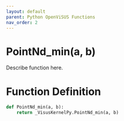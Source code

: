 ```yaml
---
layout: default
parent: Python OpenViSUS Functions
nav_order: 2
---
```


# PointNd_min(a, b)

Describe function here.

# Function Definition

```python
def PointNd_min(a, b):
    return _VisusKernelPy.PointNd_min(a, b)
```